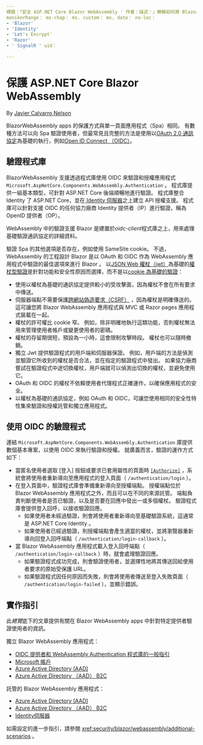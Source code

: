```yaml
---
標題：「安全 ASP.NET Core Blazor WebAssembly ' 作者：描述：」瞭解如何將 Blazor WebAssemlby 應用程式保護為單一頁面應用程式（spa）。
monikerRange： ms-chap： ms. custom： ms. date： no-loc：
- 'Blazor'
- 'Identity'
- 'Let's Encrypt'
- 'Razor'
- ' SignalR ' uid： 

---
```

# <a name="secure-aspnet-core-blazor-webassembly"></a>保護 ASP.NET Core Blazor WebAssembly

By [Javier Calvarro Nelson](https://github.com/javiercn)

BlazorWebAssembly apps 的保護方式與單一頁面應用程式（Spa）相同。 有數種方法可以向 Spa 驗證使用者，但最常見且完整的方法是使用以[OAuth 2.0 通訊協定](https://oauth.net/)為基礎的執行，例如[Open ID Connect （OIDC）](https://openid.net/connect/)。

## <a name="authentication-library"></a>驗證程式庫

BlazorWebAssembly 支援透過程式庫使用 OIDC 來驗證和授權應用程式 `Microsoft.AspNetCore.Components.WebAssembly.Authentication` 。 程式庫提供一組基本類型，可針對 ASP.NET Core 後端順暢地進行驗證。 程式庫整合 Identity 了 ASP.NET Core，並在[ Identity 伺服器](https://identityserver.io/)之上建立 API 授權支援。 程式庫可以針對支援 OIDC 的任何協力廠商 Identity 提供者（IP）進行驗證，稱為 OpenID 提供者（OP）。

WebAssembly 中的驗證支援 Blazor 是建置於*oidc-client*程式庫之上，用來處理基礎驗證通訊協定的詳細資料。

驗證 Spa 的其他選項是否存在，例如使用 SameSite cookie。 不過，WebAssembly 的工程設計 Blazor 是以 OAuth 和 OIDC 作為 WebAssembly 應用程式中驗證的最佳選項來進行 Blazor 。 以[JSON Web 權杖（jwt）](https://self-issued.info/docs/draft-ietf-oauth-json-web-token.html)為基礎的[權杖型驗證](xref:security/anti-request-forgery#token-based-authentication)是針對功能和安全性原因而選擇，而不是以[cookie 為基礎的驗證](xref:security/anti-request-forgery#cookie-based-authentication)：

* 使用以權杖為基礎的通訊協定提供較小的受攻擊面，因為權杖不會在所有要求中傳送。
* 伺服器端點不需要保護[跨網站偽造要求（CSRF）](xref:security/anti-request-forgery) ，因為權杖是明確傳送的。 這可讓您將 Blazor WebAssembly 應用程式與 MVC 或 Razor pages 應用程式裝載在一起。
* 權杖的許可權比 cookie 窄。 例如，除非明確地執行這類功能，否則權杖無法用來管理使用者帳戶或變更使用者的密碼。
* 權杖的存留期很短，預設為一小時，這會限制攻擊時段。 權杖也可以隨時撤銷。
* 獨立 Jwt 提供驗證程式的用戶端和伺服器保證。 例如，用戶端的方法是偵測並驗證它所收到的權杖是否合法，並在指定的驗證程式中發出。 如果協力廠商嘗試在驗證程式中途切換權杖，用戶端就可以偵測出切換的權杖，並避免使用它。
* OAuth 和 OIDC 的權杖不依賴使用者代理程式正確運作，以確保應用程式的安全。
* 以權杖為基礎的通訊協定，例如 OAuth 和 OIDC，可讓您使用相同的安全性特性集來驗證和授權託管和獨立應用程式。

## <a name="authentication-process-with-oidc"></a>使用 OIDC 的驗證程式

連結 `Microsoft.AspNetCore.Components.WebAssembly.Authentication` 庫提供數個基本專案，以使用 OIDC 來執行驗證和授權。 就廣義而言，驗證的運作方式如下：

* 當匿名使用者選取 [登入] 按鈕或要求已套用屬性的頁面時 [`[Authorize]`](xref:Microsoft.AspNetCore.Authorization.AuthorizeAttribute) ，系統會將使用者重新導向至應用程式的登入頁面（ `/authentication/login` ）。
* 在登入頁面中，驗證程式庫會準備重新導向至授權端點。 授權端點位於 Blazor WebAssembly 應用程式之外，而且可以在不同的來源託管。 端點負責判斷使用者是否已驗證，以及是否要在回應中發出一或多個權杖。 驗證程式庫會提供登入回呼，以接收驗證回應。
  * 如果使用者未經過驗證，則會將使用者重新導向至基礎驗證系統，這通常是 ASP.NET Core Identity 。
  * 如果使用者已經過驗證，則授權端點會產生適當的權杖，並將瀏覽器重新導向回登入回呼端點（ `/authentication/login-callback` ）。
* 當 Blazor WebAssembly 應用程式載入登入回呼端點（ `/authentication/login-callback` ）時，就會處理驗證回應。
  * 如果驗證程式成功完成，則會驗證使用者，並選擇性地將其傳送回給使用者要求的原始受保護 URL。
  * 如果驗證程式因任何原因而失敗，則會將使用者傳送至登入失敗頁面（ `/authentication/login-failed` ），並顯示錯誤。
  
## <a name="implementation-guidance"></a>實作指引

此*總覽*底下的文章提供有關在 Blazor WebAssembly apps 中針對特定提供者驗證使用者的資訊。

獨立 Blazor WebAssembly 應用程式：

* [OIDC 提供者和 WebAssembly Authentication 程式庫的一般指引](xref:security/blazor/webassembly/standalone-with-authentication-library)
* [Microsoft 帳戶](xref:security/blazor/webassembly/standalone-with-microsoft-accounts)
* [Azure Active Directory (AAD)](xref:security/blazor/webassembly/standalone-with-azure-active-directory)
* [Azure Active Directory （AAD） B2C](xref:security/blazor/webassembly/standalone-with-azure-active-directory-b2c)

託管的 Blazor WebAssembly 應用程式：

* [Azure Active Directory (AAD)](xref:security/blazor/webassembly/hosted-with-azure-active-directory)
* [Azure Active Directory （AAD） B2C](xref:security/blazor/webassembly/hosted-with-azure-active-directory-b2c)
* [Identity伺服器](xref:security/blazor/webassembly/hosted-with-identity-server)

如需設定的進一步指引，請參閱 <xref:security/blazor/webassembly/additional-scenarios> 。
